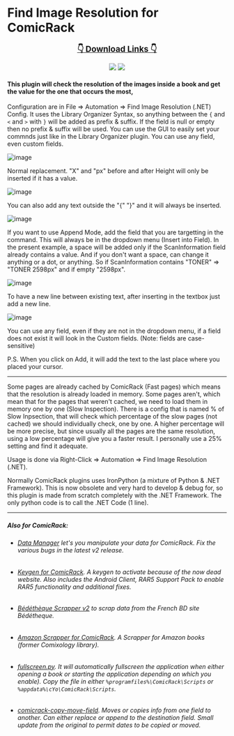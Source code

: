 ﻿# Find Image Resolution for ComicRack

<p align="center">
    <b><u><span style='font-size:14.0pt'>👇 Download Links 👇</span></u></b>
</p>
<p align="center">
    <a href="https://github.com/maforget/ComicRack_FindImageResolution/releases/latest/download/FindImageResolutionNET.crplugin" alt="Latest Release">
      <img src="https://img.shields.io/github/v/release/maforget/ComicRack_FindImageResolution?label=latest%20release&logo=github" /></a>
    <a href="https://github.com/maforget/ComicRack_FindImageResolution/releases/download/nightly/FindImageResolutionNET.crplugin" alt="Pre-Release">
      <img src="https://img.shields.io/github/v/release/maforget/ComicRack_FindImageResolution?include_prereleases&label=pre-release&logo=github" /></a>
</p>
  
#### This plugin will check the resolution of the images inside a book and get the value for the one that occurs the most,

Configuration are in File => Automation => Find Image Resolution (.NET) Config.
It uses the Library Organizer Syntax, so anything between the `{` and `<` and `>` with `}` will be added as prefix & suffix. If the field is null or empty then no prefix & suffix will be used. You can use the GUI to easily set your commnds just like in the Library Organizer plugin. You can use any field, even custom fields.

![image](https://user-images.githubusercontent.com/11904426/229339516-f9531a33-2a6f-4ac1-917a-bcb77e7024a2.png)

Normal replacement. "X" and "px" before and after Height will only be inserted if it has a value.

![image](https://user-images.githubusercontent.com/11904426/229339517-87964dc2-4d8b-44de-8550-8b4ad51bf66f.png)

You can also add any text outside the "{" "}" and it will always be inserted.

![image](https://user-images.githubusercontent.com/11904426/229339508-c42896ee-fcc7-4ae6-9d30-4177d9adb633.png)

If you want to use Append Mode, add the field that you are targetting in the command. This will always be in the dropdown menu (Insert into Field).
In the present example, a space will be added only if the ScanInformation field already contains a value. And if you don't want a space, can change it anything or a dot, or anything.
So if ScanInformation contains "TONER" => "TONER 2598px" and if empty "2598px".

![image](https://user-images.githubusercontent.com/11904426/229339889-e217abe0-70a8-4131-865a-c2fbbc88caef.png)

To have a new line between existing text, after inserting in the textbox just add a new line.

![image](https://user-images.githubusercontent.com/11904426/229339512-d1d665e6-179b-4781-bb61-7bee343250ce.png)

You can use any field, even if they are not in the dropdown menu, if a field does not exist it will look in the Custom fields.
(Note: fields are case-sensitive)

P.S. When you click on Add, it will add the text to the last place where you placed your cursor.

----

Some pages are already cached by ComicRack (Fast pages) which means that the resolution is already loaded in memory. Some pages aren't, which mean that for the pages that weren't cached, we need to load them in memory one by one (Slow Inspection). There is a config that is named % of Slow Inpsection, that will check which percentage of the slow pages (not cached) we should individually check, one by one. A higher percentage will be more precise, but since usually all the pages are the same resolution, using a low percentage will give you a faster result. I personally use a 25% setting and find it adequate.

Usage is done via Right-Click => Automation => Find Image Resolution (.NET).


Normally ComicRack plugins uses IronPython (a mixture of Python & .NET Framework). This is now obsolete and very hard to develop & debug for, so this plugin is made from scratch completely with the .NET Framework. The only python code is to call the .NET Code (1 line).


----

##### Also for ComicRack:

- ###### [Data Manager](https://github.com/maforget/CRDataManager) let's you manipulate your data for ComicRack. Fix the various bugs in the latest v2 release.
- ###### [Keygen for ComicRack](https://github.com/maforget/ComicRackKeygen). A keygen to activate because of the now dead website. Also includes the Android Client, RAR5 Support Pack to enable RAR5 functionality and additional fixes.
- ###### [Bédéthèque Scrapper v2](https://github.com/maforget/Bedetheque-Scrapper-2) to scrap data from the French BD site Bédétheque.
- ###### [Amazon Scrapper for ComicRack](https://github.com/maforget/ComicRack_AmazonScrapper). A Scrapper for Amazon books (former Comixology library).
- ###### [fullscreen.py](https://gist.githubusercontent.com/maforget/186a99205140acd3f7d3328ad1466e62/raw/8c7c0ecab28fb9a6037adbe19ff553e3597cccd6/fullscreen.py). It will automatically fullscreen the application when either opening a book or starting the application depending on which you enable). Copy the file in either `%programfiles%\ComicRack\Scripts` or `%appdata%\cYo\ComicRack\Scripts`.
- ###### [comicrack-copy-move-field](https://github.com/maforget/comicrack-copy-move-field). Moves or copies info from one field to another. Can either replace or append to the destination field. Small update from the original to permit dates to be copied or moved.

